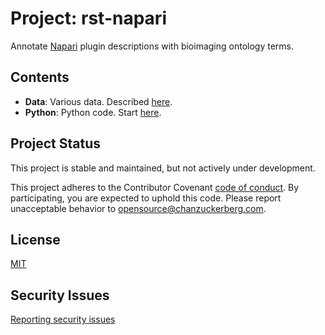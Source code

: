 # Project: rst-napari

Annotate [Napari](https://napari.org/) plugin descriptions with bioimaging ontology terms.

## Contents

* **Data**: Various data. Described [here](Data/README.md).
* **Python**: Python code. Start [here](Python/ReadMe.md).

## Project Status

This project is stable and maintained, but not actively under development.

This project adheres to the Contributor Covenant [code of conduct](https://github.com/chanzuckerberg/.github/blob/master/CODE_OF_CONDUCT.md). By participating, you are expected to uphold this code. Please report unacceptable behavior to opensource@chanzuckerberg.com.

## License

[MIT](LICENSE)

## Security Issues

[Reporting security issues](SECURITY.md)

